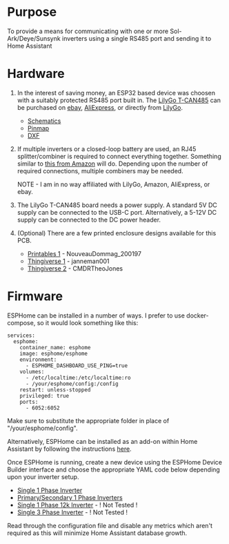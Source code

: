 # Purpose
To provide a means for communicating with one or more Sol-Ark/Deye/Sunsynk inverters using a single RS485 port and sending it to Home Assistant

# Hardware
1. In the interest of saving money, an ESP32 based device was choosen with a suitably protected RS485 port built in.  The [LilyGo T-CAN485](https://github.com/Xinyuan-LilyGO/T-CAN485) can be purchased on [ebay](https://www.ebay.com/itm/385405630728), [AliExpress](https://www.aliexpress.us/item/3256803437719340.html), or directly from [LilyGo](https://lilygo.cc/products/t-can485).

    - [Schematics](/T-CAN485.pdf)
    - [Pinmap](T-CAN-PINMAP.jpg)
    - [DXF](/T-CAN485.DXF)

2. If multiple inverters or a closed-loop battery are used, an RJ45 splitter/combiner is required to connect everything together.  Something similar to [this from Amazon](https://www.amazon.com/dp/B0069LVUPS) will do.  Depending upon the number of required connections, multiple combiners may be needed.

    NOTE - I am in no way affiliated with LilyGo, Amazon, AliExpress, or ebay.

3. The LilyGo T-CAN485 board needs a power supply.  A standard 5V DC supply can be connected to the USB-C port. Alternatively, a 5-12V DC supply can be connected to the DC power header.

4. (Optional) There are a few printed enclosure designs available for this PCB.
    - [Printables 1](https://www.printables.com/model/949875-lilygo-t-can485-case) - NouveauDommag_200197
    - [Thingiverse 1](https://www.thingiverse.com/thing:6196129) - janneman001
    - [Thingiverse 2](https://www.thingiverse.com/thing:6788996) - CMDRTheoJones

# Firmware
ESPHome can be installed in a number of ways. I prefer to use docker-compose, so it would look something like this:

```
services:
  esphome:
    container_name: esphome
    image: esphome/esphome
    environment:
      - ESPHOME_DASHBOARD_USE_PING=true
    volumes:
      - /etc/localtime:/etc/localtime:ro
      - /your/esphome/config:/config
    restart: unless-stopped
    privileged: true
    ports:
      - 6052:6052
```
Make sure to substitute the appropriate folder in place of "/your/esphome/config".

Alternatively, ESPHome can be installed as an add-on within Home Assistant by following the instructions [here](https://esphome.io/guides/getting_started_hassio).

Once ESPHome is running, create a new device using the ESPHome Device Builder interface and choose the appropriate YAML code below depending upon your inverter setup.

- [Single 1 Phase Inverter](/ESPHome-1P-Sunsynk-Deye.yaml)
- [Primary/Secondary 1 Phase Inverters](/ESPHome-1P-Sunsynk-Deye-Master-Slave.yaml)
- [Single 1 Phase 12k Inverter](/DEY12k-modbus.yml) - ! Not Tested !
- [Single 3 Phase Inverter](/ESPHome-3P-Sunsynk-Deye.yaml) - ! Not Tested !

Read through the configuration file and disable any metrics which aren't required as this will minimize Home Assistant database growth.